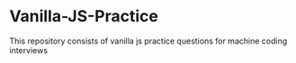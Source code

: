 # Vanilla-JS-Practice
This repository consists of vanilla js practice questions for machine coding interviews
